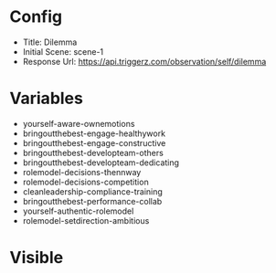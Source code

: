 # Config
 - Title: Dilemma
 - Initial Scene: scene-1
 - Response Url: https://api.triggerz.com/observation/self/dilemma

# Variables
 - yourself-aware-ownemotions
 - bringoutthebest-engage-healthywork
 - bringoutthebest-engage-constructive
 - bringoutthebest-developteam-others
 - bringoutthebest-developteam-dedicating
 - rolemodel-decisions-thennway
 - rolemodel-decisions-competition
 - cleanleadership-compliance-training
 - bringoutthebest-performance-collab
 - yourself-authentic-rolemodel
 - rolemodel-setdirection-ambitious

# Visible

